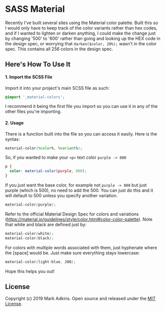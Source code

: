 # SASS Material
Recently I've built several sites using the Material color palette.  Built this so I would only have to keep track of the color variants rather than hex codes, and if I wanted to lighten or darken anything, I could make the change just by changing '500' to '600' rather than going and looking up the HEX code in the design spec, or worrying that `darken($color, 20%);` wasn't in the color spec.  This contains all 256 colors in the design spec.

## Here's How To Use It
#### 1. Import the SCSS File
Import it into your project's main SCSS file as such:
```scss
@import '_material-colors';
```
I recommend it being the first file you import so you can use it in any of the other files you're importing.

#### 2. Usage
There is a function built into the file so you can access it easily.  Here is the syntax:
```scss
material-color(%color%, %variant%);
```
So, if you wanted to make your `<p>` text color `purple -> 800`
```scss
p {
  color: material-color(purple, 800);
}
```

If you just want the base color, for example not `purple -> 800` but just purple (which is 500), no need to add the 500.  You can just do this and it will default to 500 unless you specify another variation.
```scss
material-color(purple);
```

Refer to the official Material Design Spec for colors and variations (https://material.io/guidelines/style/color.html#color-color-palette).  Note that white and black are defined just by:
```scss
material-color(white);
material-color(black);
```


For colors with multiple words associated with them, just hyphenate where the [space] would be.  Just make sure everything stays lowercase:
```scss
material-color(light-blue, 200);
```

Hope this helps you out!

## License
Copyright (c) 2019 Mark Adkins.  Open source and released under the [MIT License](https://github.com/funkybunch/SASS-Material-Palette/blob/master/LICENSE).
